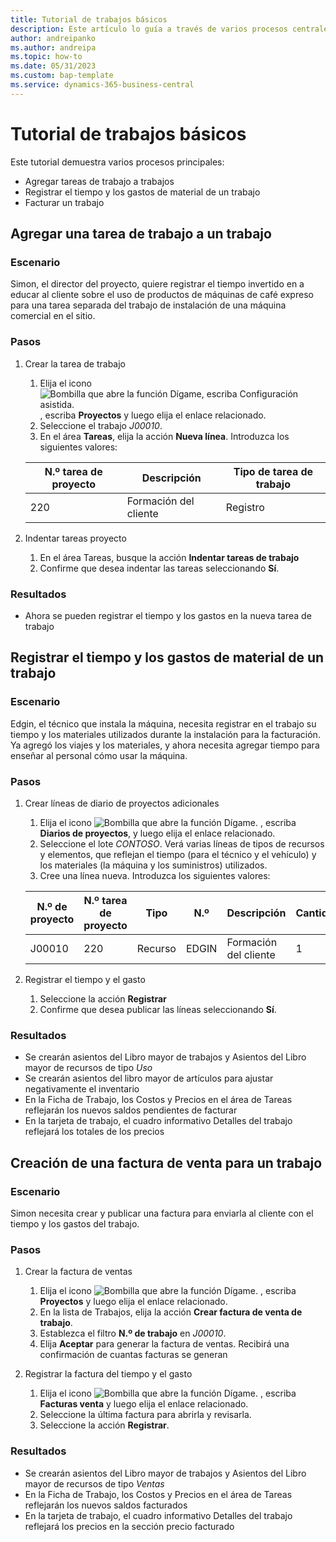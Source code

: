 ```yaml
---
title: Tutorial de trabajos básicos
description: Este artículo lo guía a través de varios procesos centrales en la gestión de proyectos.
author: andreipanko
ms.author: andreipa
ms.topic: how-to
ms.date: 05/31/2023
ms.custom: bap-template
ms.service: dynamics-365-business-central
---
```

# Tutorial de trabajos básicos

Este tutorial demuestra varios procesos principales:

- Agregar tareas de trabajo a trabajos
- Registrar el tiempo y los gastos de material de un trabajo
- Facturar un trabajo

## Agregar una tarea de trabajo a un trabajo

### Escenario  

Simon, el director del proyecto, quiere registrar el tiempo invertido en a educar al cliente sobre el uso de productos de máquinas de café expreso para una tarea separada del trabajo de instalación de una máquina comercial en el sitio.

### Pasos

1. Crear la tarea de trabajo  

    1. Elija el icono ![Bombilla que abre la función Dígame, escriba Configuración asistida.](../../media/ui-search/search_small.png "Dígame qué desea hacer") , escriba **Proyectos** y luego elija el enlace relacionado.  
    2. Seleccione el trabajo *J00010*.
    3. En el área **Tareas**, elija la acción **Nueva línea**.  Introduzca los siguientes valores:
 
    |N.º tarea de proyecto|Descripción|Tipo de tarea de trabajo|
    |------------|-----------|-------------|  
    |220|Formación del cliente|Registro|

2. Indentar tareas proyecto
   1. En el área Tareas, busque la acción **Indentar tareas de trabajo**
   2. Confirme que desea indentar las tareas seleccionando **Sí**.

### Resultados

 - Ahora se pueden registrar el tiempo y los gastos en la nueva tarea de trabajo

## Registrar el tiempo y los gastos de material de un trabajo

### Escenario  

Edgin, el técnico que instala la máquina, necesita registrar en el trabajo su tiempo y los materiales utilizados durante la instalación para la facturación.  Ya agregó los viajes y los materiales, y ahora necesita agregar tiempo para enseñar al personal cómo usar la máquina.

### Pasos

1. Crear líneas de diario de proyectos adicionales

    1. Elija el icono ![Bombilla que abre la función Dígame.](../../media/ui-search/search_small.png "Dígame qué desea hacer") , escriba **Diarios de proyectos**, y luego elija el enlace relacionado.  
    2. Seleccione el lote *CONTOSO*.  Verá varias líneas de tipos de recursos y elementos, que reflejan el tiempo (para el técnico y el vehículo) y los materiales (la máquina y los suministros) utilizados.
    3. Cree una línea nueva. Introduzca los siguientes valores:
 
    |N.º de proyecto|N.º tarea de proyecto|Tipo|N.º|Descripción|Cantidad|
    |-------|------------|----|---|-----------|--------|  
    |J00010|220|Recurso|EDGIN|Formación del cliente|1|

2. Registrar el tiempo y el gasto
   1. Seleccione la acción **Registrar**
   2. Confirme que desea publicar las líneas seleccionando **Sí**.

### Resultados

 - Se crearán asientos del Libro mayor de trabajos y Asientos del Libro mayor de recursos de tipo *Uso*
 - Se crearán asientos del libro mayor de artículos para ajustar negativamente el inventario
 - En la Ficha de Trabajo, los Costos y Precios en el área de Tareas reflejarán los nuevos saldos pendientes de facturar
 - En la tarjeta de trabajo, el cuadro informativo Detalles del trabajo reflejará los totales de los precios

## Creación de una factura de venta para un trabajo

### Escenario  
Simon necesita crear y publicar una factura para enviarla al cliente con el tiempo y los gastos del trabajo.

### Pasos
1. Crear la factura de ventas

    1. Elija el icono ![Bombilla que abre la función Dígame.](../../media/ui-search/search_small.png "Dígame qué desea hacer") , escriba **Proyectos** y luego elija el enlace relacionado.  
    2. En la lista de Trabajos, elija la acción **Crear factura de venta de trabajo**.
    3. Establezca el filtro **N.º de trabajo** en *J00010*.
    4. Elija **Aceptar** para generar la factura de ventas.  Recibirá una confirmación de cuantas facturas se generan

2. Registrar la factura del tiempo y el gasto
   1. Elija el icono ![Bombilla que abre la función Dígame.](../../media/ui-search/search_small.png "Dígame qué desea hacer") , escriba **Facturas venta** y luego elija el enlace relacionado.  
   2. Seleccione la última factura para abrirla y revisarla.
   3. Seleccione la acción **Registrar**.

### Resultados

 - Se crearán asientos del Libro mayor de trabajos y Asientos del Libro mayor de recursos de tipo *Ventas*
 - En la Ficha de Trabajo, los Costos y Precios en el área de Tareas reflejarán los nuevos saldos facturados
 - En la tarjeta de trabajo, el cuadro informativo Detalles del trabajo reflejará los precios en la sección precio facturado
